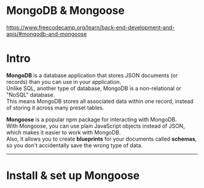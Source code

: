 # MongoDB & Mongoose

https://www.freecodecamp.org/learn/back-end-development-and-apis/#mongodb-and-mongoose

# Intro

**MongoDB** is a database application that stores JSON documents (or records) than you can use in your application.  
Unlike SQL, another type of database, MongoDB is a non-relational or "NoSQL" database.  
This means MongoDB stores all associated data within one record, instead of storing it across many preset tables.  

**Mongoose** is a popular npm package for interacting with MongoDB.  
With Mongoose, you can use plain JavaScript objects instead of JSON, which makes it easier to work with MongoDB.  
Also, it allows you to create **blueprints** for your documents called **schemas**, so you don't accidentally save the wrong type of data.  

---

# Install & set up Mongoose


